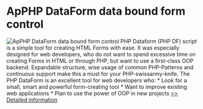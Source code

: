 # ApPHP DataForm data bound form control
![ApPHP DataForm data bound form control](https://mycommerce.akamaized.net/api/pimages/P300364644/BIG/300364644.PNG)
PHP Dataform (PHP DF) script is a simple tool for creating HTML Forms with ease. It was especially designed for web developers, who do not want to spend excessive time on creating Forms in HTML or through PHP, but want to use a first-class OOP backend. Expandable structure, wise usage of common PHP-Patterns and continuous support make this a must for your PHP-swissarmy-knife. The PHP DataForm is an excellent tool for web developers who: * Look for a small, smart and powerful form-creating tool * Want to improve existing web applications * Plan to use the power of OOP in new projects
[>> Detailed information](https://secure.shareit.com/shareit/product.html?productid=300364644&affiliateid=200057808)
